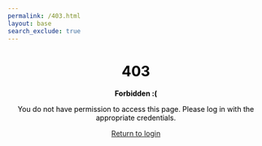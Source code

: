 ```yaml
---
permalink: /403.html
layout: base
search_exclude: true
---
```


<div style="margin: 10px auto; max-width: 600px; text-align: center; background-image: url('images/sad-face.jpg'); background-size: contain; color: black;">
  <h1>403</h1>
  <p><strong>Forbidden :(</strong></p>
  <p>You do not have permission to access this page. Please log in with the appropriate credentials.</p>
  <p><a href="{{site.baseurl}}/login_layout">Return to login</a></p>
</div>